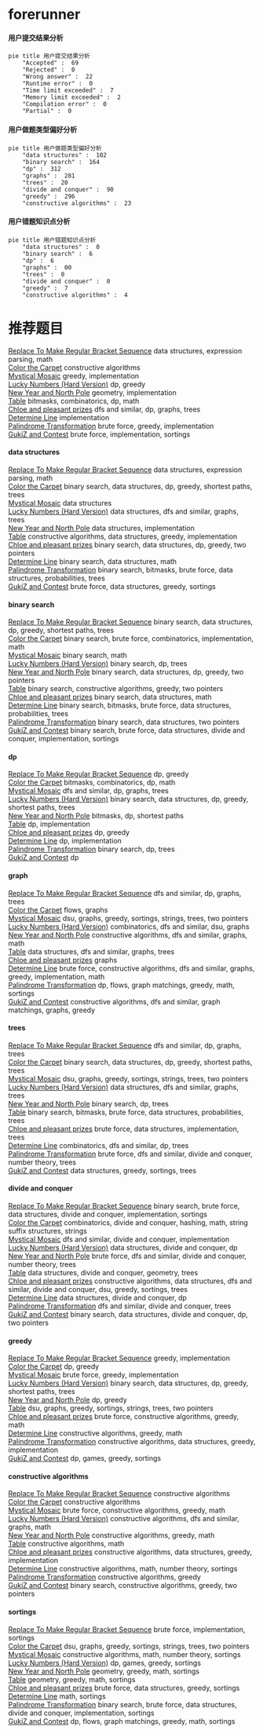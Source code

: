 # forerunner
<!-- tabs:start -->
#### **用户提交结果分析**

```mermaid
pie title 用户提交结果分析
    "Accepted" :  69
    "Rejected" :  0
    "Wrong answer" :  22
    "Runtime error" :  0
    "Time limit exceeded" :  7
    "Memory limit exceeded" :  2
    "Compilation error" :  0
    "Partial" :  0
```
#### **用户做题类型偏好分析**

```mermaid
pie title 用户做题类型偏好分析
    "data structures" :  102
    "binary search" :  164
    "dp" :  312
    "graphs" :  281
    "trees" :  20
    "divide and conquer" :  90
    "greedy" :  296
    "constructive algorithms" :  23
```
#### **用户错题知识点分析**

```mermaid
pie title 用户错题知识点分析
    "data structures" :  0
    "binary search" :  6
    "dp" :  6
    "graphs" :  00
    "trees" :  0
    "divide and conquer" :  0
    "greedy" :  7
    "constructive algorithms" :  4
```
<!-- tabs:end -->
# 推荐题目
[Replace To Make Regular Bracket Sequence](http://codeforces.com/problemset/problem/612/C)		data structures,
                        expression parsing,
                        math		  
[Color the Carpet](http://codeforces.com/problemset/problem/297/D)		constructive algorithms		  
[Mystical Mosaic](https://codeforces.com/contest/957/problem/B)		greedy,
                        implementation		  
[Lucky Numbers (Hard Version)](http://codeforces.com/problemset/problem/1428/G2)		dp,
                        greedy		  
[New Year and North Pole](http://codeforces.com/problemset/problem/750/B)		geometry,
                        implementation		  
[Table](http://codeforces.com/problemset/problem/232/B)		bitmasks,
                        combinatorics,
                        dp,
                        math		  
[Chloe and pleasant prizes](http://codeforces.com/problemset/problem/743/D)		dfs and similar,
                        dp,
                        graphs,
                        trees		  
[Determine Line](http://codeforces.com/problemset/problem/1056/A)		implementation		  
[Palindrome Transformation](http://codeforces.com/problemset/problem/486/C)		brute force,
                        greedy,
                        implementation		  
[GukiZ and Contest](http://codeforces.com/problemset/problem/551/A)		brute force,
                        implementation,
                        sortings		  
<!-- tabs:start -->
#### **data structures**
[Replace To Make Regular Bracket Sequence](http://codeforces.com/problemset/problem/612/C)		data structures,
                        expression parsing,
                        math		  
[Color the Carpet](http://codeforces.com/problemset/problem/1004/E)		binary search,
                        data structures,
                        dp,
                        greedy,
                        shortest paths,
                        trees		  
[Mystical Mosaic](http://codeforces.com/problemset/problem/341/D)		data structures		  
[Lucky Numbers (Hard Version)](http://codeforces.com/problemset/problem/343/D)		data structures,
                        dfs and similar,
                        graphs,
                        trees		  
[New Year and North Pole](http://codeforces.com/problemset/problem/1279/C)		data structures,
                        implementation		  
[Table](http://codeforces.com/problemset/problem/1329/C)		constructive algorithms,
                        data structures,
                        greedy,
                        implementation		  
[Chloe and pleasant prizes](http://codeforces.com/problemset/problem/1492/C)		binary search,
                        data structures,
                        dp,
                        greedy,
                        two pointers		  
[Determine Line](http://codeforces.com/problemset/problem/1490/G)		binary search,
                        data structures,
                        math		  
[Palindrome Transformation](http://codeforces.com/problemset/problem/1479/D)		binary search,
                        bitmasks,
                        brute force,
                        data structures,
                        probabilities,
                        trees		  
[GukiZ and Contest](http://codeforces.com/problemset/problem/1497/A)		brute force,
                        data structures,
                        greedy,
                        sortings		  
#### **binary search**
[Replace To Make Regular Bracket Sequence](http://codeforces.com/problemset/problem/1004/E)		binary search,
                        data structures,
                        dp,
                        greedy,
                        shortest paths,
                        trees		  
[Color the Carpet](http://codeforces.com/problemset/problem/1328/B)		binary search,
                        brute force,
                        combinatorics,
                        implementation,
                        math		  
[Mystical Mosaic](http://codeforces.com/problemset/problem/1352/C)		binary search,
                        math		  
[Lucky Numbers (Hard Version)](http://codeforces.com/problemset/problem/932/D)		binary search,
                        dp,
                        trees		  
[New Year and North Pole](http://codeforces.com/problemset/problem/1492/C)		binary search,
                        data structures,
                        dp,
                        greedy,
                        two pointers		  
[Table](http://codeforces.com/problemset/problem/1463/D)		binary search,
                        constructive algorithms,
                        greedy,
                        two pointers		  
[Chloe and pleasant prizes](http://codeforces.com/problemset/problem/1490/G)		binary search,
                        data structures,
                        math		  
[Determine Line](http://codeforces.com/problemset/problem/1479/D)		binary search,
                        bitmasks,
                        brute force,
                        data structures,
                        probabilities,
                        trees		  
[Palindrome Transformation](http://codeforces.com/problemset/problem/1436/E)		binary search,
                        data structures,
                        two pointers		  
[GukiZ and Contest](http://codeforces.com/problemset/problem/1461/D)		binary search,
                        brute force,
                        data structures,
                        divide and conquer,
                        implementation,
                        sortings		  
#### **dp**
[Replace To Make Regular Bracket Sequence](http://codeforces.com/problemset/problem/1428/G2)		dp,
                        greedy		  
[Color the Carpet](http://codeforces.com/problemset/problem/232/B)		bitmasks,
                        combinatorics,
                        dp,
                        math		  
[Mystical Mosaic](http://codeforces.com/problemset/problem/743/D)		dfs and similar,
                        dp,
                        graphs,
                        trees		  
[Lucky Numbers (Hard Version)](http://codeforces.com/problemset/problem/1004/E)		binary search,
                        data structures,
                        dp,
                        greedy,
                        shortest paths,
                        trees		  
[New Year and North Pole](http://codeforces.com/problemset/problem/79/D)		bitmasks,
                        dp,
                        shortest paths		  
[Table](https://codeforces.com/contest/1314/problem/B)		dp,
                        implementation		  
[Chloe and pleasant prizes](http://codeforces.com/problemset/problem/940/B)		dp,
                        greedy		  
[Determine Line](http://codeforces.com/problemset/problem/1239/E)		dp,
                        implementation		  
[Palindrome Transformation](http://codeforces.com/problemset/problem/932/D)		binary search,
                        dp,
                        trees		  
[GukiZ and Contest](http://codeforces.com/problemset/problem/149/D)		dp		  
#### **graph**
[Replace To Make Regular Bracket Sequence](http://codeforces.com/problemset/problem/743/D)		dfs and similar,
                        dp,
                        graphs,
                        trees		  
[Color the Carpet](http://codeforces.com/problemset/problem/1082/G)		flows,
                        graphs		  
[Mystical Mosaic](https://codeforces.com/contest/1384/problem/C)		dsu,
                        graphs,
                        greedy,
                        sortings,
                        strings,
                        trees,
                        two pointers		  
[Lucky Numbers (Hard Version)](https://codeforces.com/contest/1277/problem/E)		combinatorics,
                        dfs and similar,
                        dsu,
                        graphs		  
[New Year and North Pole](https://codeforces.com/contest/1104/problem/E)		constructive algorithms,
                        dfs and similar,
                        graphs,
                        math		  
[Table](http://codeforces.com/problemset/problem/343/D)		data structures,
                        dfs and similar,
                        graphs,
                        trees		  
[Chloe and pleasant prizes](http://codeforces.com/problemset/problem/939/A)		graphs		  
[Determine Line](http://codeforces.com/problemset/problem/1487/C)		brute force,
                        constructive algorithms,
                        dfs and similar,
                        graphs,
                        greedy,
                        implementation,
                        math		  
[Palindrome Transformation](http://codeforces.com/problemset/problem/1437/C)		dp,
                        flows,
                        graph matchings,
                        greedy,
                        math,
                        sortings		  
[GukiZ and Contest](http://codeforces.com/problemset/problem/1470/D)		constructive algorithms,
                        dfs and similar,
                        graph matchings,
                        graphs,
                        greedy		  
#### **trees**
[Replace To Make Regular Bracket Sequence](http://codeforces.com/problemset/problem/743/D)		dfs and similar,
                        dp,
                        graphs,
                        trees		  
[Color the Carpet](http://codeforces.com/problemset/problem/1004/E)		binary search,
                        data structures,
                        dp,
                        greedy,
                        shortest paths,
                        trees		  
[Mystical Mosaic](https://codeforces.com/contest/1384/problem/C)		dsu,
                        graphs,
                        greedy,
                        sortings,
                        strings,
                        trees,
                        two pointers		  
[Lucky Numbers (Hard Version)](http://codeforces.com/problemset/problem/343/D)		data structures,
                        dfs and similar,
                        graphs,
                        trees		  
[New Year and North Pole](http://codeforces.com/problemset/problem/932/D)		binary search,
                        dp,
                        trees		  
[Table](http://codeforces.com/problemset/problem/1479/D)		binary search,
                        bitmasks,
                        brute force,
                        data structures,
                        probabilities,
                        trees		  
[Chloe and pleasant prizes](http://codeforces.com/problemset/problem/1511/C)		brute force,
                        data structures,
                        implementation,
                        trees		  
[Determine Line](http://codeforces.com/problemset/problem/1499/F)		combinatorics,
                        dfs and similar,
                        dp,
                        trees		  
[Palindrome Transformation](http://codeforces.com/problemset/problem/1491/E)		brute force,
                        dfs and similar,
                        divide and conquer,
                        number theory,
                        trees		  
[GukiZ and Contest](http://codeforces.com/problemset/problem/1466/D)		data structures,
                        greedy,
                        sortings,
                        trees		  
#### **divide and conquer**
[Replace To Make Regular Bracket Sequence](http://codeforces.com/problemset/problem/1461/D)		binary search,
                        brute force,
                        data structures,
                        divide and conquer,
                        implementation,
                        sortings		  
[Color the Carpet](http://codeforces.com/problemset/problem/1466/G)		combinatorics,
                        divide and conquer,
                        hashing,
                        math,
                        string suffix structures,
                        strings		  
[Mystical Mosaic](http://codeforces.com/problemset/problem/1490/D)		dfs and similar,
                        divide and conquer,
                        implementation		  
[Lucky Numbers (Hard Version)](https://codeforces.com/contest/1483/problem/C)		data structures,
                        divide and conquer,
                        dp		  
[New Year and North Pole](http://codeforces.com/problemset/problem/1491/E)		brute force,
                        dfs and similar,
                        divide and conquer,
                        number theory,
                        trees		  
[Table](http://codeforces.com/problemset/problem/1303/G)		data structures,
                        divide and conquer,
                        geometry,
                        trees		  
[Chloe and pleasant prizes](http://codeforces.com/problemset/problem/1494/D)		constructive algorithms,
                        data structures,
                        dfs and similar,
                        divide and conquer,
                        dsu,
                        greedy,
                        sortings,
                        trees		  
[Determine Line](http://codeforces.com/problemset/problem/1482/E)		data structures,
                        divide and conquer,
                        dp		  
[Palindrome Transformation](http://codeforces.com/problemset/problem/566/C)		dfs and similar,
                        divide and conquer,
                        trees		  
[GukiZ and Contest](http://codeforces.com/problemset/problem/1428/F)		binary search,
                        data structures,
                        divide and conquer,
                        dp,
                        two pointers		  
#### **greedy**
[Replace To Make Regular Bracket Sequence](https://codeforces.com/contest/957/problem/B)		greedy,
                        implementation		  
[Color the Carpet](http://codeforces.com/problemset/problem/1428/G2)		dp,
                        greedy		  
[Mystical Mosaic](http://codeforces.com/problemset/problem/486/C)		brute force,
                        greedy,
                        implementation		  
[Lucky Numbers (Hard Version)](http://codeforces.com/problemset/problem/1004/E)		binary search,
                        data structures,
                        dp,
                        greedy,
                        shortest paths,
                        trees		  
[New Year and North Pole](http://codeforces.com/problemset/problem/940/B)		dp,
                        greedy		  
[Table](https://codeforces.com/contest/1384/problem/C)		dsu,
                        graphs,
                        greedy,
                        sortings,
                        strings,
                        trees,
                        two pointers		  
[Chloe and pleasant prizes](http://codeforces.com/problemset/problem/1334/C)		brute force,
                        constructive algorithms,
                        greedy,
                        math		  
[Determine Line](http://codeforces.com/problemset/problem/1037/A)		constructive algorithms,
                        greedy,
                        math		  
[Palindrome Transformation](http://codeforces.com/problemset/problem/1329/C)		constructive algorithms,
                        data structures,
                        greedy,
                        implementation		  
[GukiZ and Contest](http://codeforces.com/problemset/problem/1472/D)		dp,
                        games,
                        greedy,
                        sortings		  
#### **constructive algorithms**
[Replace To Make Regular Bracket Sequence](http://codeforces.com/problemset/problem/297/D)		constructive algorithms		  
[Color the Carpet](https://codeforces.com/contest/1130/problem/E)		constructive algorithms		  
[Mystical Mosaic](http://codeforces.com/problemset/problem/1334/C)		brute force,
                        constructive algorithms,
                        greedy,
                        math		  
[Lucky Numbers (Hard Version)](https://codeforces.com/contest/1104/problem/E)		constructive algorithms,
                        dfs and similar,
                        graphs,
                        math		  
[New Year and North Pole](http://codeforces.com/problemset/problem/1037/A)		constructive algorithms,
                        greedy,
                        math		  
[Table](http://codeforces.com/problemset/problem/1510/J)		constructive algorithms,
                        math		  
[Chloe and pleasant prizes](http://codeforces.com/problemset/problem/1329/C)		constructive algorithms,
                        data structures,
                        greedy,
                        implementation		  
[Determine Line](http://codeforces.com/problemset/problem/1401/C)		constructive algorithms,
                        math,
                        number theory,
                        sortings		  
[Palindrome Transformation](http://codeforces.com/problemset/problem/1493/A)		constructive algorithms,
                        greedy		  
[GukiZ and Contest](http://codeforces.com/problemset/problem/1463/D)		binary search,
                        constructive algorithms,
                        greedy,
                        two pointers		  
#### **sortings**
[Replace To Make Regular Bracket Sequence](http://codeforces.com/problemset/problem/551/A)		brute force,
                        implementation,
                        sortings		  
[Color the Carpet](https://codeforces.com/contest/1384/problem/C)		dsu,
                        graphs,
                        greedy,
                        sortings,
                        strings,
                        trees,
                        two pointers		  
[Mystical Mosaic](http://codeforces.com/problemset/problem/1401/C)		constructive algorithms,
                        math,
                        number theory,
                        sortings		  
[Lucky Numbers (Hard Version)](http://codeforces.com/problemset/problem/1472/D)		dp,
                        games,
                        greedy,
                        sortings		  
[New Year and North Pole](https://codeforces.com/contest/1496/problem/C)		geometry,
                        greedy,
                        math,
                        sortings		  
[Table](http://codeforces.com/problemset/problem/1495/A)		geometry,
                        greedy,
                        math,
                        sortings		  
[Chloe and pleasant prizes](http://codeforces.com/problemset/problem/1497/A)		brute force,
                        data structures,
                        greedy,
                        sortings		  
[Determine Line](http://codeforces.com/problemset/problem/1427/A)		math,
                        sortings		  
[Palindrome Transformation](http://codeforces.com/problemset/problem/1461/D)		binary search,
                        brute force,
                        data structures,
                        divide and conquer,
                        implementation,
                        sortings		  
[GukiZ and Contest](http://codeforces.com/problemset/problem/1437/C)		dp,
                        flows,
                        graph matchings,
                        greedy,
                        math,
                        sortings		  
<!-- tabs:end -->
